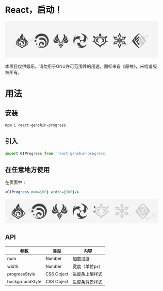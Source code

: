 # React，启动！

![1688831370252](image/README/1688831370252.png)

本项目仅供娱乐，请勿用于GNU许可范围外的用途。图标来自《原神》，米哈游版权所有。

# 用法

## 安装

```
npm i react-genshin-progress
```

## 引入

````jsx
import GIProgress from 'react-genshin-progress'
````

## 在任意地方使用

在页面中：

````jsx
<GIProgress num={60} width={300}/>
````

![1688831559455](image/README/1688831559455.png)

## API

| 参数            | 类型       | 内容           |
| --------------- | ---------- | -------------- |
| num             | Number     | 加载进度       |
| width           | Number     | 宽度（单位px） |
| progressStyle   | CSS Object | 进度条上层样式 |
| backgroundStyle | CSS Object | 进度条背景样式 |
